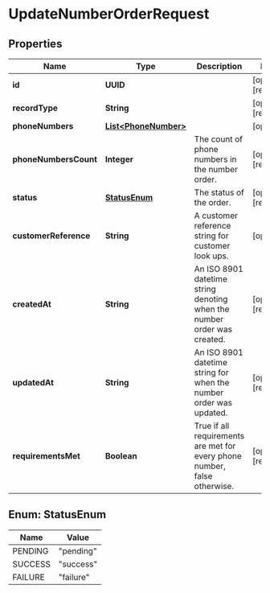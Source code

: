 

# UpdateNumberOrderRequest


## Properties

Name | Type | Description | Notes
------------ | ------------- | ------------- | -------------
**id** | **UUID** |  |  [optional] [readonly]
**recordType** | **String** |  |  [optional] [readonly]
**phoneNumbers** | [**List&lt;PhoneNumber&gt;**](PhoneNumber.md) |  |  [optional]
**phoneNumbersCount** | **Integer** | The count of phone numbers in the number order. |  [optional] [readonly]
**status** | [**StatusEnum**](#StatusEnum) | The status of the order. |  [optional] [readonly]
**customerReference** | **String** | A customer reference string for customer look ups. |  [optional]
**createdAt** | **String** | An ISO 8901 datetime string denoting when the number order was created. |  [optional] [readonly]
**updatedAt** | **String** | An ISO 8901 datetime string for when the number order was updated. |  [optional] [readonly]
**requirementsMet** | **Boolean** | True if all requirements are met for every phone number, false otherwise. |  [optional] [readonly]



## Enum: StatusEnum

Name | Value
---- | -----
PENDING | &quot;pending&quot;
SUCCESS | &quot;success&quot;
FAILURE | &quot;failure&quot;



